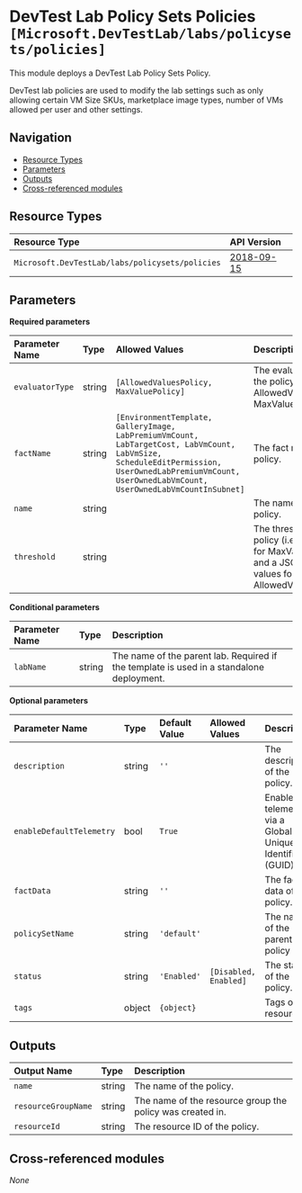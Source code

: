 # DevTest Lab Policy Sets Policies `[Microsoft.DevTestLab/labs/policysets/policies]`

This module deploys a DevTest Lab Policy Sets Policy.

DevTest lab policies are used to modify the lab settings such as only allowing certain VM Size SKUs, marketplace image types, number of VMs allowed per user and other settings.

## Navigation

- [Resource Types](#Resource-Types)
- [Parameters](#Parameters)
- [Outputs](#Outputs)
- [Cross-referenced modules](#Cross-referenced-modules)

## Resource Types

| Resource Type | API Version |
| :-- | :-- |
| `Microsoft.DevTestLab/labs/policysets/policies` | [2018-09-15](https://learn.microsoft.com/en-us/azure/templates/Microsoft.DevTestLab/2018-09-15/labs/policysets/policies) |

## Parameters

**Required parameters**

| Parameter Name | Type | Allowed Values | Description |
| :-- | :-- | :-- | :-- |
| `evaluatorType` | string | `[AllowedValuesPolicy, MaxValuePolicy]` | The evaluator type of the policy (i.e. AllowedValuesPolicy, MaxValuePolicy). |
| `factName` | string | `[EnvironmentTemplate, GalleryImage, LabPremiumVmCount, LabTargetCost, LabVmCount, LabVmSize, ScheduleEditPermission, UserOwnedLabPremiumVmCount, UserOwnedLabVmCount, UserOwnedLabVmCountInSubnet]` | The fact name of the policy. |
| `name` | string |  | The name of the policy. |
| `threshold` | string |  | The threshold of the policy (i.e. a number for MaxValuePolicy, and a JSON array of values for AllowedValuesPolicy). |

**Conditional parameters**

| Parameter Name | Type | Description |
| :-- | :-- | :-- |
| `labName` | string | The name of the parent lab. Required if the template is used in a standalone deployment. |

**Optional parameters**

| Parameter Name | Type | Default Value | Allowed Values | Description |
| :-- | :-- | :-- | :-- | :-- |
| `description` | string | `''` |  | The description of the policy. |
| `enableDefaultTelemetry` | bool | `True` |  | Enable telemetry via a Globally Unique Identifier (GUID). |
| `factData` | string | `''` |  | The fact data of the policy. |
| `policySetName` | string | `'default'` |  | The name of the parent policy set. |
| `status` | string | `'Enabled'` | `[Disabled, Enabled]` | The status of the policy. |
| `tags` | object | `{object}` |  | Tags of the resource. |


## Outputs

| Output Name | Type | Description |
| :-- | :-- | :-- |
| `name` | string | The name of the policy. |
| `resourceGroupName` | string | The name of the resource group the policy was created in. |
| `resourceId` | string | The resource ID of the policy. |

## Cross-referenced modules

_None_

